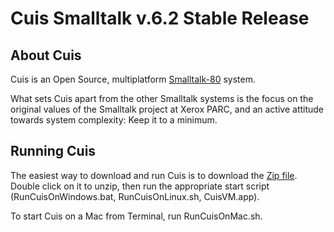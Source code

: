# Cuis Smalltalk v.6.2 Stable Release

## About Cuis

Cuis is an Open Source, multiplatform [Smalltalk-80](https://en.wikipedia.org/wiki/Smalltalk) system.

What sets Cuis apart from the other Smalltalk systems is the focus on the original values of the Smalltalk project at Xerox PARC, and an active attitude towards system complexity: Keep it to a minimum.

## Running Cuis

The easiest way to download and run Cuis is to download the [Zip file](https://codeload.github.com/Cuis-Smalltalk/Cuis6-2/zip/refs/heads/main). Double click on it to unzip, then run the appropriate start script (RunCuisOnWindows.bat, RunCuisOnLinux.sh, CuisVM.app).

To start Cuis on a Mac from Terminal, run RunCuisOnMac.sh.